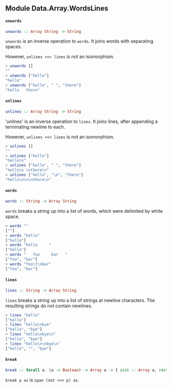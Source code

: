 ## Module Data.Array.WordsLines

#### `unwords`

``` purescript
unwords :: Array String -> String
```

`unwords` is an inverse operation to `words`.
It joins words with separating spaces.

However, `unlines <<< lines` is not an isomorphism.

```purescript
> unwords []
""
> unwords ["hello"]
"hello"
> unwords ["hello", " ", "there"]
"hello   there"
```

#### `unlines`

``` purescript
unlines :: Array String -> String
```

'unlines' is an inverse operation to `lines`.
It joins lines, after appending a terminating newline to each.

However, `unlines <<< lines` is not an isomorphism.

```purescript
> unlines []
""
> unlines ["hello"]
"hello\n"
> unlines ["hello", " ", "there"]
"hello\n \nthere\n"
> unlines ["hello", "\n", "there"]
"hello\n\n\nthere\n"
```

#### `words`

``` purescript
words :: String -> Array String
```

`words` breaks a string up into a list of words, which were delimited
by white space.

```purescript
> words ""
[""]
> words "hello"
["hello"]
> words "hello     "
["hello"]
> words "   foo     bar   "
["foo", "bar"]
> words "foo\t\nbar"
["foo", "bar"]
```

#### `lines`

``` purescript
lines :: String -> Array String
```

`lines` breaks a string up into a list of strings at newline
characters.  The resulting strings do not contain newlines.

```purescript
> lines "hello"
["hello"]
> lines "hello\nbye"
["hello", "bye"]
> lines "hello\nbye\n"
["hello", "bye"]
> lines "hello\n\nbye\n"
["hello", "", "bye"]
```

#### `break`

``` purescript
break :: forall a. (a -> Boolean) -> Array a -> { init :: Array a, rest :: Array a }
```

`break p as` is `span (not <<< p) as`.


